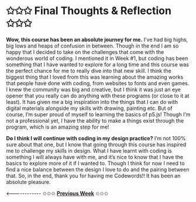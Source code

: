 # ✩✩✩ Final Thoughts & Reflection ✩✩✩

**Wow, this course has been an absolute journey for me.** I’ve had big highs, big lows and heaps of confusion in between. Though in the end I am so happy that I decided to take on the challenges that come with the wonderous world of coding. I mentioned it in Week #1, but coding has been something that I have wanted to explore for a long time and this course was the perfect chance for me to really dive into that new skill. I think the biggest thing that I loved from this was learning about the amazing works that people have done with coding, from websites to fonts and even games. I knew the community was big and creative, but I think it was just an eye opener that you really can do anything with these programs (or close to it at least). It has given me a big inspiration into the things that I can do with digital materials alongside my skills with drawing, painting etc. But of course, I’m super proud of myself to learning the basics of p5.js! Though I’m not a professional yet, I have the ability to make a things exist through the program, which is an amazing step for me!

**Do I think I will continue with coding in my design practice?** I’m not 100% sure about that one, but I know that going through this course has inspired me to challenge my skills in design. What I have learnt with coding is something I will always have with me, and it’s nice to know that I have the basics to explore more of it if I wanted to. Though I think for now I need to find a nice balance between the design I love to do and the pairing between that. So, in the end, thank you for having me Codewords!! It has been an absolute pleasure.   
  


<------------ ✩✩✩ [**Previous Week**](https://astlcreations.github.io/codewords-codes-words/SKO/Major%20Project/Week%20012/) ✩✩✩

